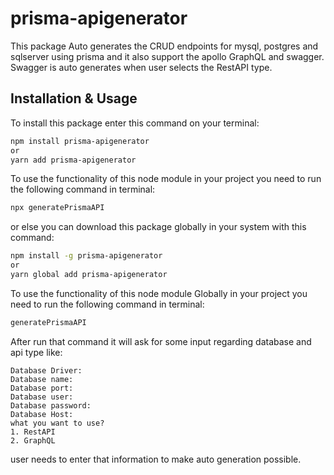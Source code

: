 # prisma-apigenerator

This package Auto generates the CRUD endpoints for mysql, postgres and sqlserver using prisma and it also support the apollo GraphQL and swagger. Swagger is auto generates when user selects the RestAPI type.

## Installation & Usage

To install this package enter this command on your terminal:
```bash
npm install prisma-apigenerator
or
yarn add prisma-apigenerator
```

To use the functionality of this node module in your project you need to run the following command in terminal:
```bash
npx generatePrismaAPI
```

or else you can download this package globally in your system with this command:
```bash
npm install -g prisma-apigenerator
or
yarn global add prisma-apigenerator
```

To use the functionality of this node module Globally in your project you need to run the following command in terminal:
```bash
generatePrismaAPI
```

After run that command it will ask for some input regarding database and api type like:
```
Database Driver:
Database name:
Database port:
Database user:
Database password:
Database Host:
what you want to use?
1. RestAPI
2. GraphQL
```

user needs to enter that information to make auto generation possible.